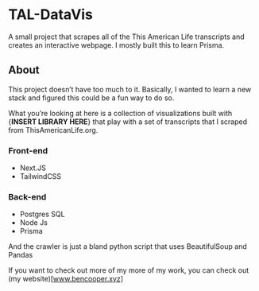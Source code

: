 # TAL-DataVis
A small project that scrapes all of the This American Life transcripts and creates an interactive webpage. I mostly built this to learn Prisma.


## About
This project doesn’t have too much to it. Basically, I wanted to learn a new stack and figured this could be a fun way to do so. 

What you’re looking at here is a collection of visualizations built with {__INSERT LIBRARY HERE__} that play with a set of transcripts that I scraped from ThisAmericanLife.org. 

### Front-end
* Next.JS
* TailwindCSS

### Back-end
* Postgres SQL
* Node Js
* Prisma

And the crawler is just a bland python script that uses BeautifulSoup and Pandas

If you want to check out more of my more of my work, you can check out (my website)[www.bencooper.xyz]
